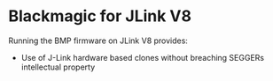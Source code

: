 # Blackmagic for JLink V8

Running the BMP firmware on JLink V8 provides:

- Use of J-Link hardware based clones without breaching SEGGERs intellectual property
